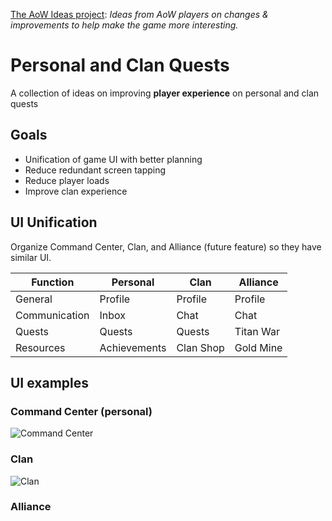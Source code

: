[The AoW Ideas project](https://github.com/nefarious-kitsune/aow.ideas):
*Ideas from AoW players on changes & improvements to help make the game more interesting.*

# Personal and Clan Quests

A collection of ideas on improving **player experience** on personal and clan quests

## Goals

* Unification of game UI with better planning
* Reduce redundant screen tapping
* Reduce player loads
* Improve clan experience

## UI Unification

Organize Command Center, Clan, and Alliance (future feature) so they
have similar UI.


| Function      | Personal     | Clan      | Alliance  |
| ------------- | ------------ | ----------| --------- |
| General       | Profile      | Profile   | Profile   |
| Communication | Inbox        | Chat      | Chat      |
| Quests        | Quests       | Quests    | Titan War |
| Resources     | Achievements | Clan Shop | Gold Mine |

## UI examples

### Command Center (personal)

![Command Center](https://cdn.discordapp.com/attachments/831064145637539860/930008082669535282/ui-command-center.png)

### Clan

![Clan](https://cdn.discordapp.com/attachments/831064145637539860/930008064474615868/ui-clan.png)

### Alliance

